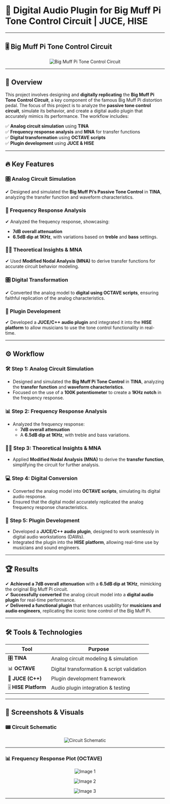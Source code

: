 # 🎸 Digital Audio Plugin for Big Muff Pi Tone Control Circuit | JUCE, HISE  

---

## 🎚️ Big Muff Pi Tone Control Circuit  

<p align="center">
  <img src="https://github.com/user-attachments/assets/50ad43d8-4a45-4001-bc94-2436106537f7" alt="Big Muff Pi Tone Control Circuit">
</p>  

---

## 🚀 Overview  
This project involves designing and **digitally replicating** the **Big Muff Pi Tone Control Circuit**, a key component of the famous Big Muff Pi distortion pedal. The focus of this project is to analyze the **passive tone control circuit**, simulate its behavior, and create a digital audio plugin that accurately mimics its performance. The workflow includes:  

✅ **Analog circuit simulation** using **TINA**  
✅ **Frequency response analysis** and **MNA** for transfer functions  
✅ **Digital transformation** using **OCTAVE scripts**  
✅ **Plugin development** using **JUCE & HISE**

---

## 🔥 Key Features  

### 🎛️ Analog Circuit Simulation  
✔ Designed and simulated the **Big Muff Pi’s Passive Tone Control** in **TINA**, analyzing the transfer function and waveform characteristics.  

### 📐 Frequency Response Analysis  
✔ Analyzed the frequency response, showcasing:  
   - **7dB overall attenuation**  
   - **6.5dB dip at 1KHz**, with variations based on **treble** and **bass** settings.  

### 🧑‍🏫 Theoretical Insights & MNA  
✔ Used **Modified Nodal Analysis (MNA)** to derive transfer functions for accurate circuit behavior modeling.  

### 🎛️ Digital Transformation  
✔ Converted the analog model to **digital using OCTAVE scripts**, ensuring faithful replication of the analog characteristics.  

### 🎵 Plugin Development  
✔ Developed a **JUCE/C++ audio plugin** and integrated it into the **HISE platform** to allow musicians to use the tone control functionality in real-time.  

---

## ⚙️ Workflow  

### 🛠️ **Step 1: Analog Circuit Simulation**  
- Designed and simulated the **Big Muff Pi Tone Control** in **TINA**, analyzing the **transfer function** and **waveform characteristics**.  
- Focused on the use of a **100K potentiometer** to create a **1KHz notch** in the frequency response.  

### 📊 **Step 2: Frequency Response Analysis**  
- Analyzed the frequency response:  
   - **7dB overall attenuation**  
   - A **6.5dB dip at 1KHz**, with treble and bass variations.  

### 🧑‍🏫 **Step 3: Theoretical Insights & MNA**  
- Applied **Modified Nodal Analysis (MNA)** to derive the **transfer function**, simplifying the circuit for further analysis.  

### 💻 **Step 4: Digital Conversion**  
- Converted the analog model into **OCTAVE scripts**, simulating its digital audio response.  
- Ensured that the digital model accurately replicated the analog frequency response characteristics.  

### 🔧 **Step 5: Plugin Development**  
- Developed a **JUCE/C++ audio plugin**, designed to work seamlessly in digital audio workstations (DAWs).  
- Integrated the plugin into the **HISE platform**, allowing real-time use by musicians and sound engineers.  

---

## 🏆 Results  

✔ **Achieved a 7dB overall attenuation** with a **6.5dB dip at 1KHz**, mimicking the original Big Muff Pi circuit.  
✔ **Successfully converted** the analog circuit model into a **digital audio plugin** for real-time performance.  
✔ **Delivered a functional plugin** that enhances usability for **musicians and audio engineers**, replicating the iconic tone control of the Big Muff Pi.  

---

## 🛠️ Tools & Technologies  

| Tool | Purpose |
|------|---------|
| 🎛️ **TINA** | Analog circuit modeling & simulation |
| 📊 **OCTAVE** | Digital transformation & script validation |
| 🎵 **JUCE (C++)** | Plugin development framework |
| 🎚 **HISE Platform** | Audio plugin integration & testing |

---

## 📸 Screenshots & Visuals  

### 📟 **Circuit Schematic**  
<p align="center">
  <img src="https://github.com/user-attachments/assets/694f78bd-f71d-43de-a20e-4fa7e268649d" alt="Circuit Schematic">
</p>  

---


### 📊 **Frequency Response Plot (OCTAVE)**  
<p align="center">
  <img src="https://github.com/user-attachments/assets/220f29af-e19c-4b83-921a-3a95790fa104" alt="Image 1">
</p>  

<p align="center">
  <img src="https://github.com/user-attachments/assets/8916620b-e419-4f38-88f8-19518d19953f" alt="Image 2">
</p> 

<p align="center">
  <img src="https://github.com/user-attachments/assets/d13bb797-d0b2-48c2-af8a-bab428d807f2" alt="Image 3">
</p> 

---


